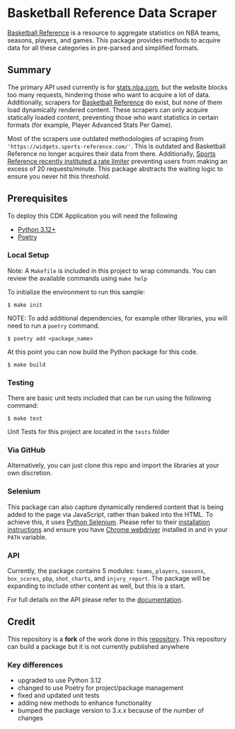 # Basketball Reference Data Scraper

[Basketball Reference](https://www.basketball-reference.com/) is a resource to aggregate statistics on NBA teams, seasons, players, and games. This package provides methods to acquire data for all these categories in pre-parsed and simplified formats.

## Summary

The primary API used currently is for [stats.nba.com](https://stats.nba.com/), but the website blocks too many requests, hindering those who want to acquire a lot of data. Additionally, scrapers for [Basketball Reference](https://www.basketball-reference.com/) do exist, but none of them load dynamically rendered content. These scrapers can only acquire statically loaded content, preventing those who want statistics in certain formats (for example, Player Advanced Stats Per Game).

Most of the scrapers use outdated methodologies of scraping from `'https://widgets.sports-reference.com/'`. This is outdated and Basketball Reference no longer acquires their data from there. Additionally, [Sports Reference recently instituted a rate limiter](https://www.sports-reference.com/bot-traffic.html) preventing users from making an excess of 20 requests/minute. This package abstracts the waiting logic to ensure you never hit this threshold.

## Prerequisites
 To deploy this CDK Application you will need the following
 - [Python 3.12+](https://www.python.org/downloads/)
 - [Poetry](https://python-poetry.org/)
 

### Local Setup
Note: A `Makefile` is included in this project to wrap commands. 
You can review the available commands using `make help`  

To initialize the environment to run this sample:

```
$ make init
```

NOTE: To add additional dependencies, for example other libraries, you will need to run a `poetry` command.

```
$ poetry add <package_name>
```

At this point you can now build the Python package for this code.

```
$ make build
```

### Testing
There are basic unit tests included that can be run using the following command:

```
$ make test
```
Unit Tests for this project are located in the `tests` folder 

### Via GitHub
Alternatively, you can just clone this repo and import the libraries at your own discretion.

### Selenium

This package can also capture dynamically rendered content that is being added to the page via JavaScript, rather than baked into the HTML. To achieve this, it uses [Python Selenium](https://selenium-python.readthedocs.io/). Please refer to their [installation instructions](https://selenium-python.readthedocs.io/installation.html) and ensure you have [Chrome webdriver](https://selenium-python.readthedocs.io/installation.html#drivers) installed in and in your `PATH` variable.

### API
Currently, the package contains 5 modules: `teams`, `players`, `seasons`, `box_scores`, `pbp`, `shot_charts`, and `injury_report`. 
The package will be expanding to include other content as well, but this is a start.

For full details on the API please refer to the [documentation](https://github.com/aabragan/basketball_reference_scraper/blob/main/README.md).


## Credit
This repository is a **fork** of the work done in this [repository](https://github.com/vishaalagartha/basketball_reference_scraper). This repository can build a package but it is not currently published anywhere

### Key differences
- upgraded to use Python 3.12
- changed to use Poetry for project/package management
- fixed and updated unit tests
- adding new methods to enhance functionality
- bumped the package version to 3.x.x because of the number of changes